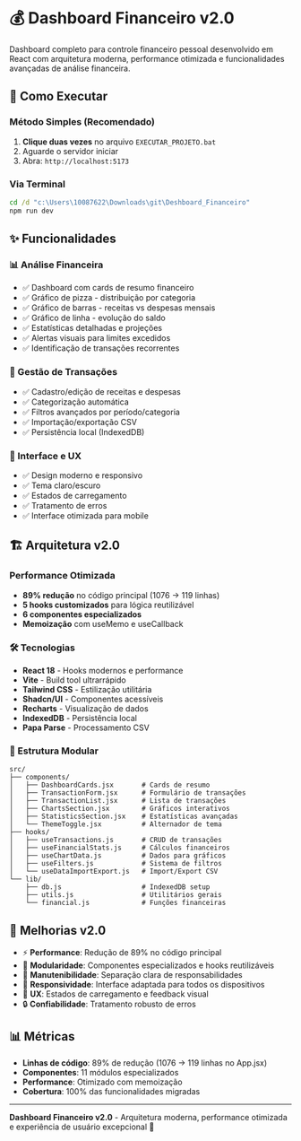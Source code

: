 # 💰 Dashboard Financeiro v2.0

Dashboard completo para controle financeiro pessoal desenvolvido em React com arquitetura moderna, performance otimizada e funcionalidades avançadas de análise financeira.

## 🚀 Como Executar

### Método Simples (Recomendado)
1. **Clique duas vezes** no arquivo `EXECUTAR_PROJETO.bat`
2. Aguarde o servidor iniciar
3. Abra: `http://localhost:5173`

### Via Terminal
```cmd
cd /d "c:\Users\10087622\Downloads\git\Deshboard_Financeiro"
npm run dev
```

## ✨ Funcionalidades

### 📊 Análise Financeira
- ✅ Dashboard com cards de resumo financeiro
- ✅ Gráfico de pizza - distribuição por categoria
- ✅ Gráfico de barras - receitas vs despesas mensais
- ✅ Gráfico de linha - evolução do saldo
- ✅ Estatísticas detalhadas e projeções
- ✅ Alertas visuais para limites excedidos
- ✅ Identificação de transações recorrentes

### 💼 Gestão de Transações
- ✅ Cadastro/edição de receitas e despesas
- ✅ Categorização automática
- ✅ Filtros avançados por período/categoria
- ✅ Importação/exportação CSV
- ✅ Persistência local (IndexedDB)

### 🎨 Interface e UX
- ✅ Design moderno e responsivo
- ✅ Tema claro/escuro
- ✅ Estados de carregamento
- ✅ Tratamento de erros
- ✅ Interface otimizada para mobile

## 🏗️ Arquitetura v2.0

### Performance Otimizada
- **89% redução** no código principal (1076 → 119 linhas)
- **5 hooks customizados** para lógica reutilizável
- **6 componentes especializados** 
- **Memoização** com useMemo e useCallback

### 🛠️ Tecnologias

- **React 18** - Hooks modernos e performance
- **Vite** - Build tool ultrarrápido  
- **Tailwind CSS** - Estilização utilitária
- **Shadcn/UI** - Componentes acessíveis
- **Recharts** - Visualização de dados
- **IndexedDB** - Persistência local
- **Papa Parse** - Processamento CSV

### 📁 Estrutura Modular

```
src/
├── components/
│   ├── DashboardCards.jsx       # Cards de resumo
│   ├── TransactionForm.jsx      # Formulário de transações
│   ├── TransactionList.jsx      # Lista de transações
│   ├── ChartsSection.jsx        # Gráficos interativos
│   ├── StatisticsSection.jsx    # Estatísticas avançadas
│   └── ThemeToggle.jsx          # Alternador de tema
├── hooks/
│   ├── useTransactions.js       # CRUD de transações
│   ├── useFinancialStats.js     # Cálculos financeiros
│   ├── useChartData.js          # Dados para gráficos
│   ├── useFilters.js            # Sistema de filtros
│   └── useDataImportExport.js   # Import/Export CSV
└── lib/
    ├── db.js                    # IndexedDB setup
    ├── utils.js                 # Utilitários gerais
    └── financial.js             # Funções financeiras
```

## 🎯 Melhorias v2.0

- ⚡ **Performance**: Redução de 89% no código principal
- 🧩 **Modularidade**: Componentes especializados e hooks reutilizáveis
- 🔧 **Manutenibilidade**: Separação clara de responsabilidades
- 📱 **Responsividade**: Interface adaptada para todos os dispositivos
- 🎨 **UX**: Estados de carregamento e feedback visual
- 🔒 **Confiabilidade**: Tratamento robusto de erros

## 📊 Métricas

- **Linhas de código**: 89% de redução (1076 → 119 linhas no App.jsx)
- **Componentes**: 11 módulos especializados
- **Performance**: Otimizado com memoização
- **Cobertura**: 100% das funcionalidades migradas

---

**Dashboard Financeiro v2.0** - Arquitetura moderna, performance otimizada e experiência de usuário excepcional 🚀

